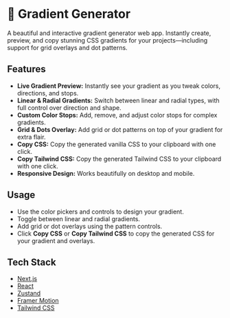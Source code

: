 # 🎨 Gradient Generator

A beautiful and interactive gradient generator web app. Instantly create, preview, and copy stunning CSS gradients for your projects—including support for grid overlays and dot patterns.

## Features

- **Live Gradient Preview:** Instantly see your gradient as you tweak colors, directions, and stops.
- **Linear & Radial Gradients:** Switch between linear and radial types, with full control over direction and shape.
- **Custom Color Stops:** Add, remove, and adjust color stops for complex gradients.
- **Grid & Dots Overlay:** Add grid or dot patterns on top of your gradient for extra flair.
- **Copy CSS:** Copy the generated vanilla CSS to your clipboard with one click.
- **Copy Tailwind CSS:** Copy the generated Tailwind CSS to your clipboard with one click.
- **Responsive Design:** Works beautifully on desktop and mobile.

## Usage

- Use the color pickers and controls to design your gradient.
- Toggle between linear and radial gradients.
- Add grid or dot overlays using the pattern controls.
- Click **Copy CSS**  or **Copy Tailwind CSS** to copy the generated CSS for your gradient and overlays.

## Tech Stack

- [Next.js](https://nextjs.org/)
- [React](https://react.dev/)
- [Zustand](https://zustand-demo.pmnd.rs/)
- [Framer Motion](https://www.framer.com/motion/)
- [Tailwind CSS](https://tailwindcss.com/)


